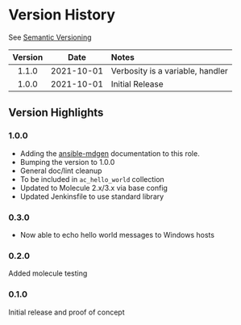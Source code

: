 # Version History

See [Semantic Versioning](http://semver.org/spec/v2.0.0.html)

|Version|Date      |Notes|
|:-----:|:--------:|:----|
|1.1.0  |2021-10-01|Verbosity is a variable, handler|
|1.0.0  |2021-10-01|Initial Release|

## Version Highlights

### 1.0.0

* Adding the [ansible-mdgen]() documentation to this role.
* Bumping the version to 1.0.0
* General doc/lint cleanup
* To be included in `ac_hello_world` collection
* Updated to Molecule 2.x/3.x via base config
* Updated Jenkinsfile to use standard library

### 0.3.0

* Now able to echo hello world messages to Windows hosts

### 0.2.0

Added molecule testing

### 0.1.0

Initial release and proof of concept
